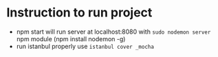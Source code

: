 # Instruction to run project
* npm start will run server at localhost:8080 with `sudo nodemon server` npm module (npm install nodemon -g)
* run istanbul properly use `istanbul cover _mocha`

